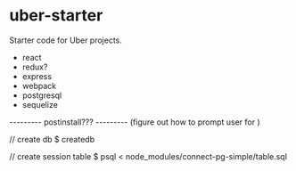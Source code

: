 # uber-starter
Starter code for Uber projects.

- react
- redux?
- express
- webpack
- postgresql
- sequelize


--------- postinstall??? --------- (figure out how to prompt user for <your-db-name>)

// create db
\$ createdb <your-db-name>

// create session table
\$ psql <your-db-name> < node_modules/connect-pg-simple/table.sql



